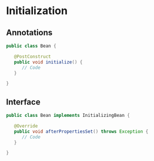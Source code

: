 # Initialization

## Annotations

```java
public class Bean {

   @PostConstruct
   public void initialize() {
      // Code
   }

}
```

## Interface

```java
public class Bean implements InitializingBean {

   @Override
   public void afterPropertiesSet() throws Exception {
      // Code
   }

}
```

